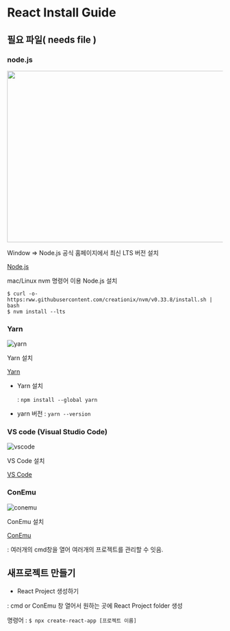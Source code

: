 # React Install Guide

## 필요 파일( needs file )
### node.js 

<img src="https://user-images.githubusercontent.com/80079066/119083438-e4893980-ba3a-11eb-8694-6ded536f676d.png" width="600px" height="400px">

Window => Node.js 공식 홈페이지에서 최신 LTS 버전 설치

[Node.js](https://nodejs.org/en/) 

mac/Linux nvm 명령어 이용 Node.js 설치 

```
$ curl -o- https:rww.githubusercontent.com/creationix/nvm/v0.33.8/install.sh | bash 
$ nvm install --lts 
```

### Yarn

![yarn](https://user-images.githubusercontent.com/80079066/119083443-e5ba6680-ba3a-11eb-9f40-7153d8ed00ba.png)

Yarn 설치

[Yarn](https://classic.yarnpkg.com/en/docs/install#windows-stable)

- Yarn 설치
 
  : `npm install --global yarn`
- yarn 버전
  : `yarn --version`
 
### VS code (Visual Studio Code)

![vscode](https://user-images.githubusercontent.com/80079066/119083442-e5ba6680-ba3a-11eb-9b9a-1a4b97252848.png)

 VS Code 설치
 
[VS Code](https://code.visualstudio.com/)
 
### ConEmu 

![conemu](https://user-images.githubusercontent.com/80079066/119083440-e521d000-ba3a-11eb-82e8-2074b9966ea9.png)


ConEmu 설치 

[ConEmu](https://conemu.github.io/)

: 여러개의 cmd창을 열어 여러개의 프로젝트를 관리할 수 잇음.
 
## 새프로젝트 만들기
 
 - React Project 생성하기
 
  : cmd or ConEmu 창 열어서 원하는 곳에 React Project folder 생성 
  
  명령어 : ` $ npx create-react-app [프로젝트 이름] `



